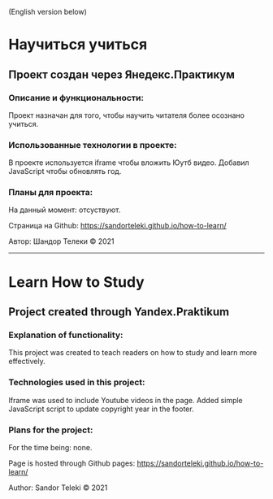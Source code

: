 (English version below)

# Научиться учиться

## Проект создан через Янедекс.Практикум


### Описание и функциональности:
Проект назначан для того, чтобы научить читателя более осознано учиться.


### Использованные технологии в проекте:
В проекте используется iframe чтобы вложить Юутб видео. Добавил JavaScript чтобы обновлять год.

### Планы для проекта:
На данный момент: отсуствуют.

Страница на Github: https://sandorteleki.github.io/how-to-learn/

Автор: Шандор Телеки
&copy; 2021


------------


# Learn How to Study

## Project created through Yandex.Praktikum


### Explanation of functionality:
This project was created to teach readers on how to study and learn more effectively.

### Technologies used in this project:
Iframe was used to include Youtube videos in the page. Added simple JavaScript script to update copyright year in the footer.

### Plans for the project:
For the time being: none.

Page is hosted through Github pages: https://sandorteleki.github.io/how-to-learn/

Author: Sandor Teleki
&copy; 2021
